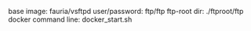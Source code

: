 base image: fauria/vsftpd
user/password: ftp/ftp
ftp-root dir: ./ftproot/ftp
docker command line: docker_start.sh
